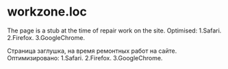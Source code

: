 # workzone.loc

The page is a stub at the time of repair work on the site.
Optimised:
1.Safari.
2.Firefox.
3.GoogleChrome.

Страница заглушка, на время ремонтных работ на сайте.
Оптимизировано:
1.Safari.
2.Firefox.
3.GoogleChrome.